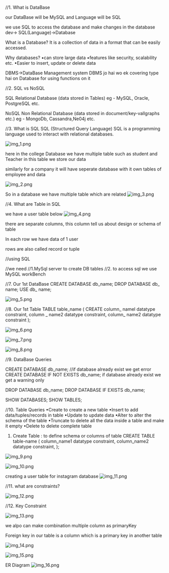 //1. What is DataBase 

our DataBase will be MySQL and Language will be SQL

we use SQL to access the database and make changes in the database
dev-> SQL(Language)->Database

What is a Database?
It is a collection of data in a format that can be easily accessed.

Why databases?
•can store large data
•features like security, scalability etc.
•Easier to insert, update or delete data

DBMS->DataBase Management system
DBMS jo hai wo ek covering type hai on Database for using functions on it


//2. SQL vs NoSQL

SQL
Relational Database (data stored in Tables)
eg - MySQL, Oracle, PostgreSQL etc.

NoSQL
Non Relational Database (data stored in document/key-vallgraphs etc.)
eg - MongoDb, Cassandra,Ne04j etc.


//3. What is SQL
SQL (Structured Query Language)
SQL is a programming language used to interact with relational databases.

![img_1.png](img_1.png)

here in the college  Database we have multiple table such as student and Teacher
in this table we store our data

similarly for a company it will have seperate database with it own tables of employee and data

![img_2.png](img_2.png)

So in a database we have multiple table which are related
![img_3.png](img_3.png)


//4. What are Table in SQL

we have a user table below
![img_4.png](img_4.png)

there are separate columns, this column tell us about design or schema of table

In each row we have data of 1 user

rows are also called record or tuple


//using SQL

//we need
//1.MySql server to create DB tables
//2. to access sql we use MySQL workBench


//7.  Our 1st DataBase
CREATE DATABASE db_name;
DROP DATABASE db_ name;
USE db_ name;

![img_5.png](img_5.png)

//8. Our 1st Table
TABLE table_name (
CREATE
column_ namel datatype constraint,
column _ name2 datatype constraint,
column_ name2 datatype constraint
);

![img_6.png](img_6.png)

![img_7.png](img_7.png)

![img_8.png](img_8.png)


//9. DataBase Queries

CREATE DATABASE db_name;   //if database already exist we get error
CREATE DATABASE IF NOT EXISTS db_name; if database already exist we get a warning only

DROP DATABASE db_name;
DROP DATABASE IF EXISTS db_name;

SHOW DATABASES;
SHOW TABLES;

//10. Table Queries
•Create  to create a new table 
•Insert  to add data/tuples/records in table
•Update   to update data
•Alter      to alter the schema of the table
•Truncate   to delete all the data inside a table and make it empty
•Delete    to delete complete table


1. Create Table : to define schema or columns of table
   CREATE TABLE table-name (
   column_name1 datatype constraint,
   column_name2 datatype constraint,
   );

![img_9.png](img_9.png)


![img_10.png](img_10.png)

creating a user table for instagram database
![img_11.png](img_11.png)

//11. what are constraints?

![img_12.png](img_12.png)


//12. Key Constraint

![img_13.png](img_13.png)

we alpo can make combination multiple column as primaryKey

Foreign key in our table is a column which is a primary key in another table

![img_14.png](img_14.png)

![img_15.png](img_15.png)

ER Diagram ![img_16.png](img_16.png)








